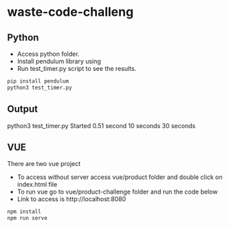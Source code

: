 # waste-code-challeng

## Python
- Access python folder.
- Install pendulum library using 
- Run test_timer.py script to see the results.

```sh
pip install pendulum
python3 test_timer.py
```

## Output
python3 test_timer.py 
Started
0.51 second
10 seconds
30 seconds


## VUE
There are two vue project

- To access without server access vue/product folder and double click on index.html file
- To run vue go to vue/product-challenge folder and run the code below
- Link to access is http://localhost:8080

```sh
npm install
npm run serve
```